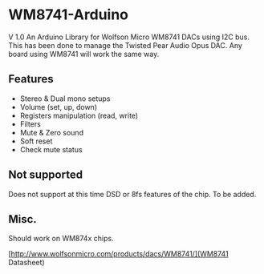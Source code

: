 WM8741-Arduino
==============
V 1.0
An Arduino Library for Wolfson Micro WM8741 DACs using I2C bus. This has been done to manage the Twisted Pear Audio Opus DAC. Any board using WM8741 will work the same way.

## Features
- Stereo & Dual mono setups
- Volume (set, up, down)
- Registers manipulation (read, write)
- Filters
- Mute & Zero sound
- Soft reset
- Check mute status

## Not supported

Does not support at this time DSD or 8fs features of the chip. To be added.

## Misc.

Should work on WM874x chips.

[http://www.wolfsonmicro.com/products/dacs/WM8741/](WM8741 Datasheet)
